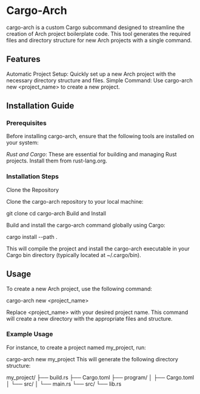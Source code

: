 # Cargo-Arch
cargo-arch is a custom Cargo subcommand designed to streamline the creation of Arch project boilerplate code. This tool generates the required files and directory structure for new Arch projects with a single command.

## Features
Automatic Project Setup: Quickly set up a new Arch project with the necessary directory structure and files.
Simple Command: Use cargo-arch new <project_name> to create a new project.

## Installation Guide
### Prerequisites
Before installing cargo-arch, ensure that the following tools are installed on your system:

*Rust and Cargo*: These are essential for building and managing Rust projects. Install them from rust-lang.org.

### Installation Steps
Clone the Repository

Clone the cargo-arch repository to your local machine:

git clone <repository-url>
cd cargo-arch
Build and Install

Build and install the cargo-arch command globally using Cargo:

cargo install --path . 

This will compile the project and install the cargo-arch executable in your Cargo bin directory (typically located at ~/.cargo/bin).

## Usage
To create a new Arch project, use the following command:

cargo-arch new <project_name>

Replace <project_name> with your desired project name. This command will create a new directory with the appropriate files and structure.

### Example Usage
For instance, to create a project named my_project, run:

cargo-arch new my_project
This will generate the following directory structure:

my_project/
├── build.rs
├── Cargo.toml
├── program/
│ ├── Cargo.toml
│ └── src/
│ └── main.rs
└── src/
└── lib.rs
